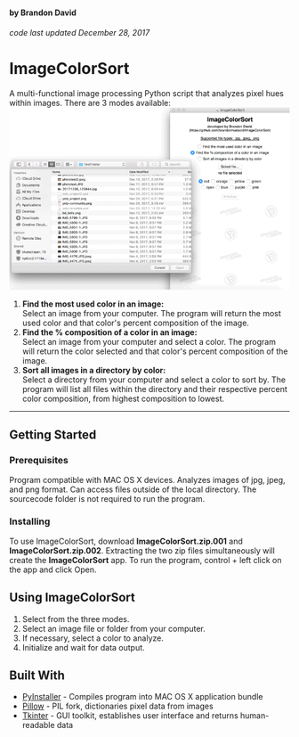 #### by Brandon David
###### code last updated December 28, 2017
# ImageColorSort
A multi-functional image processing Python script that analyzes pixel hues within images. There are 3 modes available:</br>
![ImageColorSort screenshot](https://raw.githubusercontent.com/brandonhudavid/ImageColorSort/master/sourcecode/img-readme.png)
1. **Find the most used color in an image:**</br>
Select an image from your computer. The program will return the most used color and that color's percent composition of the image.
2. **Find the % composition of a color in an image:**</br>
Select an image from your computer and select a color. The program will return the color selected and that color's percent composition of the image.
3. **Sort all images in a directory by color:**</br>
Select a directory from your computer and select a color to sort by. The program will list all files within the directory and their respective percent color composition, from highest composition to lowest.
___
## Getting Started
### Prerequisites
Program compatible with MAC OS X devices. Analyzes images of jpg, jpeg, and png format. Can access files outside of the local directory. The sourcecode folder is not required to run the program.
### Installing
To use ImageColorSort, download **ImageColorSort.zip.001** and **ImageColorSort.zip.002**. Extracting the two zip files simultaneously will create the **ImageColorSort** app. To run the program, control + left click on the app and click Open.
## Using ImageColorSort
1. Select from the three modes.
2. Select an image file or folder from your computer.
3. If necessary, select a color to analyze.
4. Initialize and wait for data output.
## Built With
* [PyInstaller](http://www.pyinstaller.org/) - Compiles program into MAC OS X application bundle
* [Pillow](https://pillow.readthedocs.io/en/5.0.0/) - PIL fork, dictionaries pixel data from images
* [Tkinter](https://docs.python.org/2/library/tkinter.html) - GUI toolkit, establishes user interface and returns human-readable data
